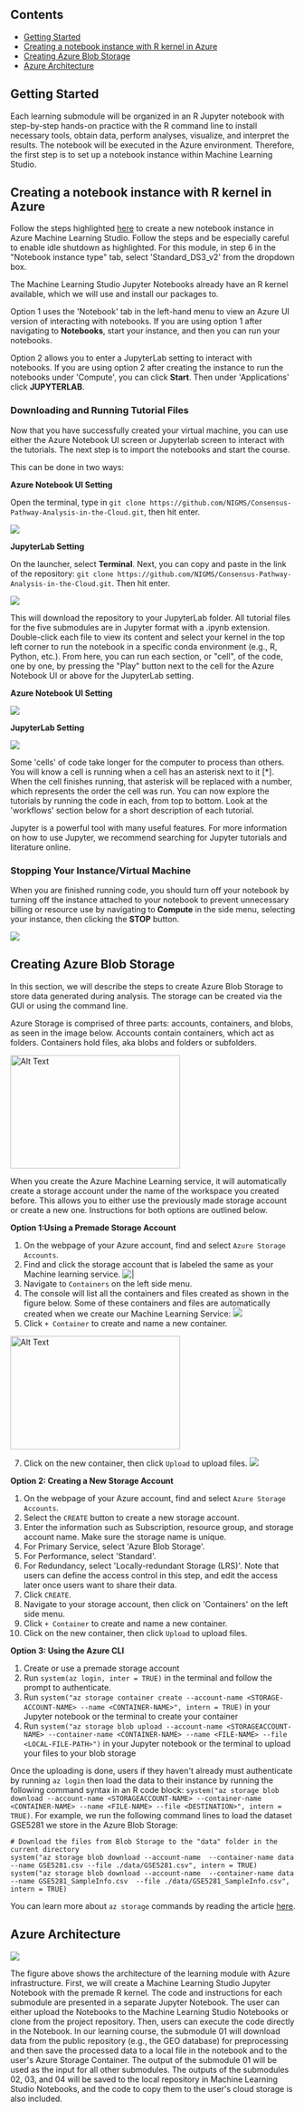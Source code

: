## Contents

+ [Getting Started](#getting-started)
+ [Creating a notebook instance with R kernel in Azure](#creating-a-notebook-instance-with-r-kernel-in-azure)
+ [Creating Azure Blob Storage](#creating-azure-blob-storage)
+ [Azure Architecture](#azure-architecture)

## Getting Started
Each learning submodule will be organized in an R Jupyter notebook with step-by-step hands-on practice with the R command line to install necessary tools, obtain data, perform analyses, visualize, and interpret the results. The notebook will be executed in the Azure environment. Therefore, the first step is to set up a notebook instance within Machine Learning Studio.

<!-- #region -->
## Creating a notebook instance with R kernel in Azure

Follow the steps highlighted [here](https://github.com/NIGMS/NIGMS-Sandbox/blob/main/docs/HowToCreateAzureMLNotebooks.md) to create a new notebook instance in Azure Machine Learning Studio. Follow the steps and be especially careful to enable idle shutdown as highlighted. For this module, in step 6 in the "Notebook instance type" tab, select 'Standard_DS3_v2' from the dropdown box.

The Machine Learning Studio Jupyter Notebooks already have an R kernel available, which we will use and install our packages to.

Option 1 uses the 'Notebook' tab in the left-hand menu to view an Azure UI version of interacting with notebooks. If you are using option 1 after navigating to **Notebooks**, start your instance, and then you can run your notebooks.

Option 2 allows you to enter a JupyterLab setting to interact with notebooks. If you are using option 2 after creating the instance to run the notebooks under 'Compute', you can click **Start**. Then under 'Applications' click **JUPYTERLAB**.

### Downloading and Running Tutorial Files

Now that you have successfully created your virtual machine, you can use either the Azure Notebook UI screen or Jupyterlab screen to interact with the tutorials. The next step is to import the notebooks and start the course. 

This can be done in two ways:

**Azure Notebook UI Setting**

Open the terminal, type in `git clone https://github.com/NIGMS/Consensus-Pathway-Analysis-in-the-Cloud.git`, then hit enter.

![](./images/Intro/Azure_clone_repo.png)

**JupyterLab Setting**

On the launcher, select **Terminal**. Next, you can copy and paste in the link of the repository: `git clone https://github.com/NIGMS/Consensus-Pathway-Analysis-in-the-Cloud.git`. Then hit enter.


![](./images/Intro/launcher.png)

This will download the repository to your JupyterLab folder. All tutorial files for the five submodules are in Jupyter format with a .ipynb extension. Double-click each file to view its content and select your kernel in the top left corner to run the notebook in a specific conda environment (e.g., R, Python, etc.). From here, you can run each section, or "cell", of the code, one by one, by pressing the "Play" button next to the cell for the Azure Notebook UI or above for the JupyterLab setting.

**Azure Notebook UI Setting**

![](./images/SettingGC/Azure_run_cell.png)

**JupyterLab Setting**

![](./images/SettingGC/Run_Cell.png)

Some 'cells' of code take longer for the computer to process than others. You will know a cell is running when a cell has an asterisk next to it \[\*\]. When the cell finishes running, that asterisk will be replaced with a number, which represents the order the cell was run. You can now explore the tutorials by running the code in each, from top to bottom. Look at the 'workflows' section below for a short description of each tutorial.

Jupyter is a powerful tool with many useful features. For more information on how to use Jupyter, we recommend searching for Jupyter tutorials and literature online.

### Stopping Your Instance/Virtual Machine

When you are finished running code, you should turn off your notebook by turning off the instance attached to your notebook to prevent unnecessary billing or resource use by navigating to **Compute** in the side menu, selecting your instance, then clicking the __STOP__ button.

![](./images/Intro/stop_instance.png)

## Creating Azure Blob Storage
In this section, we will describe the steps to create Azure Blob Storage to store data generated during analysis.  The storage can be created via the GUI or using the command line.

Azure Storage is comprised of three parts: accounts, containers, and blobs, as seen in the image below. Accounts contain containers, which act as folders. Containers hold files, aka blobs and folders or subfolders.

<img src="./images/Module1/azure_blob_diagram.png" alt="Alt Text" width="300" height="200">

When you create the Azure Machine Learning service, it will automatically create a storage account under the name of the workspace you created before. This allows you to either use the previously made storage account or create a new one. Instructions for both options are outlined below.

**Option 1:Using a Premade Storage Account**
1. On the webpage of your Azure account, find and select `Azure Storage Accounts`.
2. Find and click the storage account that is labeled the same as your Machine learning service.
![|](./images/Module1/Data_CloudStorageAccount.png)
4. Navigate to `Containers` on the left side menu.
5. The console will list all the containers and files created as shown in the figure below. Some of these containers and files are automatically created when we create our Machine Learning Service:
![](./images/Module1/Data_CloudStorageContainer.png)
6. Click `+ Container` to create and name a new container.
<img src="./images/Module1/Data_CloudContainerName.png" alt="Alt Text" width="300" height="200">

7. Click on the new container, then click `Upload` to upload files.
![](./images/Module1/Data_CloudBlobUpload.png)

**Option 2: Creating a New Storage Account**
1. On the webpage of your Azure account, find and select `Azure Storage Accounts`.
2. Select the `CREATE` button to create a new storage account.
3. Enter the information such as Subscription, resource group, and storage account name. Make sure the storage name is unique.
4. For Primary Service, select 'Azure Blob Storage'.
5. For Performance, select 'Standard'.
6. For Redundancy, select 'Locally-redundant Storage (LRS)'. Note that users can define the access control in this step, and edit the access later once users want to share their data.
7. Click `CREATE`.
8. Navigate to your storage account, then click on 'Containers' on the left side menu.
9. Click `+ Container` to create and name a new container.
10. Click on the new container, then click `Upload` to upload files.

**Option 3: Using the Azure CLI**
1. Create or use a premade storage account
2. Run `system(az login, inter = TRUE)` in the terminal and follow the prompt to authenticate.
3. Run `system("az storage container create --account-name <STORAGE-ACCOUNT-NAME> --name <CONTAINER-NAME>", intern = TRUE)` in your Jupyter notebook or the terminal to create your container
4. Run `system("az storage blob upload --account-name <STORAGEACCOUNT-NAME> --container-name <CONTAINER-NAME> --name <FILE-NAME> --file <LOCAL-FILE-PATH>")` in your Jupyter notebook or the terminal to upload your files to your blob storage


Once the uploading is done, users if they haven't already must authenticate by running `az login` then load the data to their instance by running the following command syntax in an R code block: `system("az storage blob download --account-name <STORAGEACCOUNT-NAME> --container-name <CONTAINER-NAME> --name <FILE-NAME> --file <DESTINATION>", intern = TRUE)`. For example, we run the following command lines to load the dataset GSE5281 we store in the Azure Blob Storage:

```
# Download the files from Blob Storage to the "data" folder in the current directory
system("az storage blob download --account-name  --container-name data --name GSE5281.csv --file ./data/GSE5281.csv", intern = TRUE)
system("az storage blob download --account-name  --container-name data --name GSE5281_SampleInfo.csv  --file ./data/GSE5281_SampleInfo.csv", intern = TRUE)
```

You can learn more about `az storage` commands by reading the article [here](https://learn.microsoft.com/en-us/azure/storage/blobs/storage-quickstart-blobs-cli).

## Azure Architecture

![](./images/Intro/architecture.png)

The figure above shows the architecture of the learning module with Azure infrastructure. First, we will create a Machine Learning Studio Jupyter Notebook with the premade R kernel. The code and instructions for each submodule are presented in a separate Jupyter Notebook.
The user can either upload the Notebooks to the Machine Learning Studio Notebooks or clone from the project repository. Then, users can execute 
the code directly in the Notebook. In our learning course, the submodule 01 will download data from the public repository (e.g., the GEO database)
for preprocessing and then save the processed data to a local file in the notebook and to the user's Azure Storage Container. The output
of the submodule 01 will be used as the input for all other submodules. The outputs of the submodules 02, 03, and 04 will be saved to the
local repository in Machine Learning Studio Notebooks, and the code to copy them to the user's cloud storage is also included.
<!-- #endregion -->

